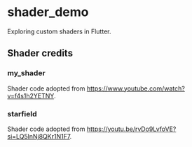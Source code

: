 # shader_demo

Exploring custom shaders in Flutter.

## Shader credits

### my_shader

Shader code adopted from <https://www.youtube.com/watch?v=f4s1h2YETNY>.

### starfield

Shader code adopted from <https://youtu.be/rvDo9LvfoVE?si=LQ5lnNj8QKr1N1F7>.
